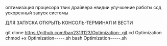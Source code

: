оптимизация процесора
твик драйвера нвидии
улучшение работы ссд
ускоренный запуск системы


ДЛЯ ЗАПУСКА ОТКРЫТЬ КОНСОЛЬ-ТЕРМИНАЛ И ВЕСТИ 

git clone https://github.com/ban2313123/Optimization-.git
cd Optimization 
chmod +x Optimization-----.sh
bash Optimization-----.sh
